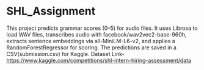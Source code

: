 # SHL_Assignment
This project predicts grammar scores (0–5) for audio files. It uses Librosa to load WAV files, transcribes audio with facebook/wav2vec2-base-960h, extracts sentence embeddings via all-MiniLM-L6-v2, and applies a RandomForestRegressor for scoring. The predictions are saved in a CSV(submission.csv) for Kaggle.
Dataset Link-https://www.kaggle.com/competitions/shl-intern-hiring-assessment/data

